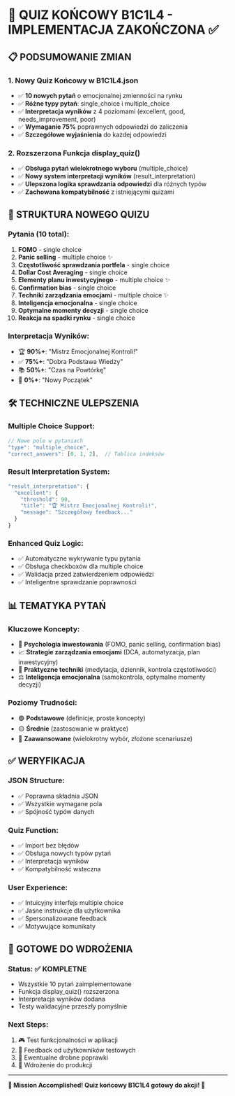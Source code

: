 # 🎯 QUIZ KOŃCOWY B1C1L4 - IMPLEMENTACJA ZAKOŃCZONA ✅

## 📋 PODSUMOWANIE ZMIAN

### 1. **Nowy Quiz Końcowy w B1C1L4.json**
- ✅ **10 nowych pytań** o emocjonalnej zmienności na rynku
- ✅ **Różne typy pytań**: single_choice i multiple_choice  
- ✅ **Interpretacja wyników** z 4 poziomami (excellent, good, needs_improvement, poor)
- ✅ **Wymaganie 75%** poprawnych odpowiedzi do zaliczenia
- ✅ **Szczegółowe wyjaśnienia** do każdej odpowiedzi

### 2. **Rozszerzona Funkcja display_quiz()**
- ✅ **Obsługa pytań wielokrotnego wyboru** (multiple_choice)
- ✅ **Nowy system interpretacji wyników** (result_interpretation)
- ✅ **Ulepszona logika sprawdzania odpowiedzi** dla różnych typów
- ✅ **Zachowana kompatybilność** z istniejącymi quizami

## 🎲 STRUKTURA NOWEGO QUIZU

### **Pytania (10 total):**
1. **FOMO** - single choice
2. **Panic selling** - multiple choice ✨
3. **Częstotliwość sprawdzania portfela** - single choice
4. **Dollar Cost Averaging** - single choice  
5. **Elementy planu inwestycyjnego** - multiple choice ✨
6. **Confirmation bias** - single choice
7. **Techniki zarządzania emocjami** - multiple choice ✨
8. **Inteligencja emocjonalna** - single choice
9. **Optymalne momenty decyzji** - single choice
10. **Reakcja na spadki rynku** - single choice

### **Interpretacja Wyników:**
- 🏆 **90%+**: "Mistrz Emocjonalnej Kontroli!"
- ✅ **75%+**: "Dobra Podstawa Wiedzy" 
- 📚 **50%+**: "Czas na Powtórkę"
- 🔄 **0%+**: "Nowy Początek"

## 🛠️ TECHNICZNE ULEPSZENIA

### **Multiple Choice Support:**
```javascript
// Nowe pole w pytaniach
"type": "multiple_choice",
"correct_answers": [0, 1, 2],  // Tablica indeksów
```

### **Result Interpretation System:**
```javascript
"result_interpretation": {
  "excellent": {
    "threshold": 90,
    "title": "🏆 Mistrz Emocjonalnej Kontroli!",
    "message": "Szczegółowy feedback..."
  }
}
```

### **Enhanced Quiz Logic:**
- ✅ Automatyczne wykrywanie typu pytania
- ✅ Obsługa checkboxów dla multiple choice
- ✅ Walidacja przed zatwierdzeniem odpowiedzi
- ✅ Inteligentne sprawdzanie poprawności

## 📊 TEMATYKA PYTAŃ

### **Kluczowe Koncepty:**
- 🧠 **Psychologia inwestowania** (FOMO, panic selling, confirmation bias)
- 📈 **Strategie zarządzania emocjami** (DCA, automatyzacja, plan inwestycyjny)
- 🎯 **Praktyczne techniki** (medytacja, dziennik, kontrola częstotliwości)
- ⚖️ **Inteligencja emocjonalna** (samokontrola, optymalne momenty decyzji)

### **Poziomy Trudności:**
- 🟢 **Podstawowe** (definicje, proste koncepty)
- 🟡 **Średnie** (zastosowanie w praktyce) 
- 🔴 **Zaawansowane** (wielokrotny wybór, złożone scenariusze)

## ✅ WERYFIKACJA

### **JSON Structure:**
- ✅ Poprawna składnia JSON
- ✅ Wszystkie wymagane pola
- ✅ Spójność typów danych

### **Quiz Function:**
- ✅ Import bez błędów  
- ✅ Obsługa nowych typów pytań
- ✅ Interpretacja wyników
- ✅ Kompatybilność wsteczna

### **User Experience:**
- ✅ Intuicyjny interfejs multiple choice
- ✅ Jasne instrukcje dla użytkownika
- ✅ Spersonalizowane feedback
- ✅ Motywujące komunikaty

## 🚀 GOTOWE DO WDROŻENIA

### **Status:** ✅ KOMPLETNE
- Wszystkie 10 pytań zaimplementowane
- Funkcja display_quiz() rozszerzona
- Interpretacja wyników dodana
- Testy walidacyjne przeszły pomyślnie

### **Next Steps:**
1. 🎮 Test funkcjonalności w aplikacji
2. 📝 Feedback od użytkowników testowych  
3. 🔧 Ewentualne drobne poprawki
4. 🌟 Wdrożenie do produkcji

---

**🎯 Mission Accomplished! Quiz końcowy B1C1L4 gotowy do akcji! 🚀**
